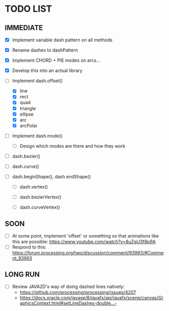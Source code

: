 # TODO LIST

## IMMEDIATE
- [x] Implement variable dash pattern on all methods
- [x] Rename dashes to dashPattern
- [x] Implement CHORD + PIE modes on arcs...

- [x] Develop this into an actual library

- [ ] Implement dash.offset()
    - [x] line
    - [x] rect
    - [x] quad
    - [x] triangle
    - [x] ellipse
    - [x] arc
    - [x] arcPolar

- [ ] Implement dash.mode()
    - [ ] Design which modes are there and how they work  

- [ ] dash.bezier()
- [ ] dash.curve()
- [ ] dash.beginShape(), dash.endShape()
    - [ ] dash.vertex()
    - [ ] dash.bezierVertex()
    - [ ] dash.curveVertex()


## SOON
- [ ] At some point, implement 'offset' or something so that animations like this are possible: https://www.youtube.com/watch?v=8uZgU3f8p9A
- [ ] Respond to this: https://forum.processing.org/two/discussion/comment/93993/#Comment_93993

## LONG RUN
- [ ] Review JAVA2D's way of doing dashed lines natively: 
    * https://github.com/processing/processing/issues/4207
    * https://docs.oracle.com/javase/8/javafx/api/javafx/scene/canvas/GraphicsContext.html#setLineDashes-double...-

